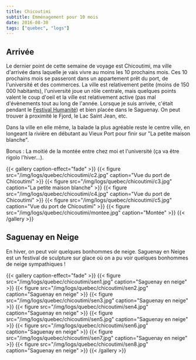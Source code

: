 ```yaml
---
title: Chicoutimi
subtitle: Emménagement pour 10 mois
date: 2016-08-30
tags: ["quebec", "logs"]
---
```


## Arrivée

Le dernier point de cette semaine de voyage est Chicoutimi, ma ville d'arrivée dans laquelle je vais vivre au moins les 10 prochains mois. Ces 10 prochains mois se passeront dans un appartement prêt du port, de l'université et des commerces. La ville est relativement petite (moins de 150 000 habitants), l'université joue un rôle centrale, mais quelques points valent le coup d'oeil et la ville est relativement active (pas mal d'évènements tout au long de l'année. Lorsque je suis arrivée, c'était pendant le [Festival Humanité](http://festivalhumanite.org/)) et bien placée dans le Saguenay. On peut trouver à proximité le Fjord, le Lac Saint Jean, etc.

Dans la ville en elle même, la balade la plus agréable reste le centre ville, en longeant la rivière en débutant au Vieux Port pour finir sur "La petite maison blanche".

Bonus : La moitié de la montée entre chez moi et l'université (ça va être rigolo l'hiver...).

{{< gallery caption-effect="fade" >}}
  {{< figure src="/img/logs/quebec/chicoutimi/c2.jpg" caption="Vue du port de Chicoutimi" >}}
  {{< figure src="/img/logs/quebec/chicoutimi/c3.jpg" caption="La petite maison blanche" >}}
  {{< figure src="/img/logs/quebec/chicoutimi/c4.jpg" caption="Vue du port de Chicoutimi" >}}
  {{< figure src="/img/logs/quebec/chicoutimi/c5.jpg" caption="Vue du port de Chicoutimi" >}}
  {{< figure src="/img/logs/quebec/chicoutimi/montee.jpg" caption="Montée" >}}
{{< /gallery >}}

## Saguenay en Neige

En hiver, on peut voir quelques bonhommes de neige. Saguenay en Neige est un festival de sculpture sur glace où on a pu voir quelques bonhommes de neige sympathiques !

{{< gallery caption-effect="fade" >}}
  {{< figure src="/img/logs/quebec/chicoutimi/sen1.jpg" caption="Saguenay en neige" >}}
  {{< figure src="/img/logs/quebec/chicoutimi/sen2.jpg" caption="Saguenay en neige" >}}
  {{< figure src="/img/logs/quebec/chicoutimi/sen3.jpg" caption="Saguenay en neige" >}}
  {{< figure src="/img/logs/quebec/chicoutimi/sen4.jpg" caption="Saguenay en neige" >}}
  {{< figure src="/img/logs/quebec/chicoutimi/sen5.jpg" caption="Saguenay en neige" >}}
  {{< figure src="/img/logs/quebec/chicoutimi/sen6.jpg" caption="Saguenay en neige" >}}
  {{< figure src="/img/logs/quebec/chicoutimi/sen7.jpg" caption="Saguenay en neige" >}}
  {{< figure src="/img/logs/quebec/chicoutimi/sen8.jpg" caption="Saguenay en neige" >}}
{{< /gallery >}}
